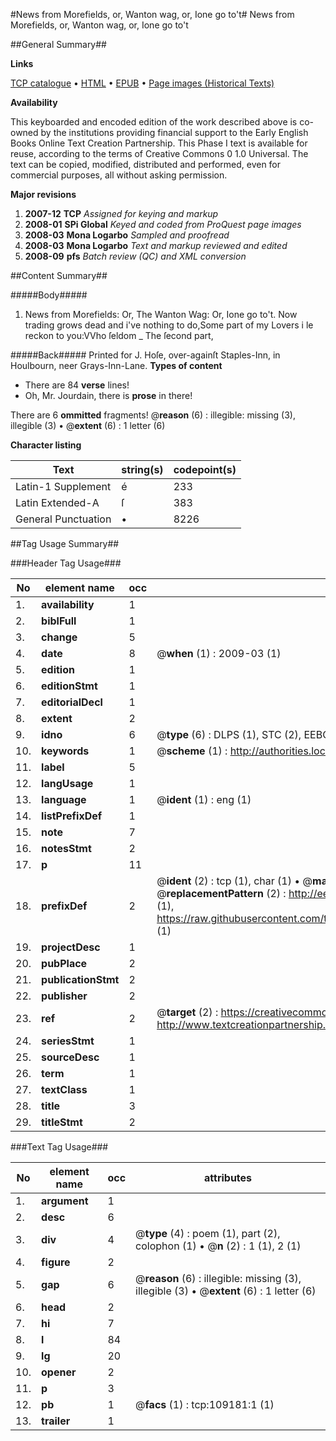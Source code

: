 #News from Morefields, or, Wanton wag, or, Ione go to't#
News from Morefields, or, Wanton wag, or, Ione go to't

##General Summary##

**Links**

[TCP catalogue](http://www.ota.ox.ac.uk/tcp/)  • 
[HTML](http://tei.it.ox.ac.uk/tcp/Texts-HTML/free/A53/A53148.html)  • 
[EPUB](http://tei.it.ox.ac.uk/tcp/Texts-EPUB/free/A53/A53148.epub) • 
[Page images (Historical Texts)](https://data.historicaltexts.jisc.ac.uk/view?pubId=eebo-19604020e&pageId=eebo-19604020e-109181-1)

**Availability**

This keyboarded and encoded edition of the
	       work described above is co-owned by the institutions
	       providing financial support to the Early English Books
	       Online Text Creation Partnership. This Phase I text is
	       available for reuse, according to the terms of Creative
	       Commons 0 1.0 Universal. The text can be copied,
	       modified, distributed and performed, even for
	       commercial purposes, all without asking permission.

**Major revisions**

1. __2007-12__ __TCP__ *Assigned for keying and markup*
1. __2008-01__ __SPi Global__ *Keyed and coded from ProQuest page images*
1. __2008-03__ __Mona Logarbo__ *Sampled and proofread*
1. __2008-03__ __Mona Logarbo__ *Text and markup reviewed and edited*
1. __2008-09__ __pfs__ *Batch review (QC) and XML conversion*

##Content Summary##

#####Body#####

1. News from Morefields: Or, The Wanton Wag: Or, Ione go to't.
Now trading grows dead and i've nothing to do,Some part of my Lovers i le reckon to you:VVho ſeldom 
    _ The ſecond part,

#####Back#####
Printed for J. Hoſe, over-againſt Staples-Inn, in Houlbourn, neer Grays-Inn-Lane.
**Types of content**

  * There are 84 **verse** lines!
  * Oh, Mr. Jourdain, there is **prose** in there!

There are 6 **ommitted** fragments! 
 @__reason__ (6) : illegible: missing (3), illegible (3)  •  @__extent__ (6) : 1 letter (6)

**Character listing**


|Text|string(s)|codepoint(s)|
|---|---|---|
|Latin-1 Supplement|é|233|
|Latin Extended-A|ſ|383|
|General Punctuation|•|8226|

##Tag Usage Summary##

###Header Tag Usage###

|No|element name|occ|attributes|
|---|---|---|---|
|1.|__availability__|1||
|2.|__biblFull__|1||
|3.|__change__|5||
|4.|__date__|8| @__when__ (1) : 2009-03 (1)|
|5.|__edition__|1||
|6.|__editionStmt__|1||
|7.|__editorialDecl__|1||
|8.|__extent__|2||
|9.|__idno__|6| @__type__ (6) : DLPS (1), STC (2), EEBO-CITATION (1), OCLC (1), VID (1)|
|10.|__keywords__|1| @__scheme__ (1) : http://authorities.loc.gov/ (1)|
|11.|__label__|5||
|12.|__langUsage__|1||
|13.|__language__|1| @__ident__ (1) : eng (1)|
|14.|__listPrefixDef__|1||
|15.|__note__|7||
|16.|__notesStmt__|2||
|17.|__p__|11||
|18.|__prefixDef__|2| @__ident__ (2) : tcp (1), char (1)  •  @__matchPattern__ (2) : ([0-9\-]+):([0-9IVX]+) (1), (.+) (1)  •  @__replacementPattern__ (2) : http://eebo.chadwyck.com/downloadtiff?vid=$1&page=$2 (1), https://raw.githubusercontent.com/textcreationpartnership/Texts/master/tcpchars.xml#$1 (1)|
|19.|__projectDesc__|1||
|20.|__pubPlace__|2||
|21.|__publicationStmt__|2||
|22.|__publisher__|2||
|23.|__ref__|2| @__target__ (2) : https://creativecommons.org/publicdomain/zero/1.0/ (1), http://www.textcreationpartnership.org/docs/. (1)|
|24.|__seriesStmt__|1||
|25.|__sourceDesc__|1||
|26.|__term__|1||
|27.|__textClass__|1||
|28.|__title__|3||
|29.|__titleStmt__|2||


###Text Tag Usage###

|No|element name|occ|attributes|
|---|---|---|---|
|1.|__argument__|1||
|2.|__desc__|6||
|3.|__div__|4| @__type__ (4) : poem (1), part (2), colophon (1)  •  @__n__ (2) : 1 (1), 2 (1)|
|4.|__figure__|2||
|5.|__gap__|6| @__reason__ (6) : illegible: missing (3), illegible (3)  •  @__extent__ (6) : 1 letter (6)|
|6.|__head__|2||
|7.|__hi__|7||
|8.|__l__|84||
|9.|__lg__|20||
|10.|__opener__|2||
|11.|__p__|3||
|12.|__pb__|1| @__facs__ (1) : tcp:109181:1 (1)|
|13.|__trailer__|1||
